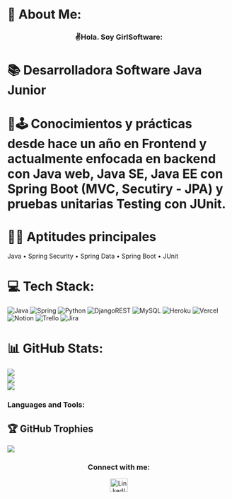# 💫 About Me:

<h3 align="center">✌Hola. Soy GirlSoftware:</h3>
<p align="center">

# 📚 Desarrolladora Software Java Junior

# 💯🕹️ Conocimientos y prácticas desde hace un año en Frontend y actualmente enfocada en backend con Java web, Java SE, Java EE con Spring Boot (MVC, Secutiry - JPA) y pruebas unitarias Testing con JUnit.
  
# 🤍💡 Aptitudes principales
Java • Spring Security • Spring Data • Spring Boot • JUnit

# 💻 Tech Stack:
![Java](https://img.shields.io/badge/java-%23ED8B00.svg?style=flat&logo=java&logoColor=white) ![Spring](https://img.shields.io/badge/spring-%236DB33F.svg?style=flat&logo=spring&logoColor=white) ![Python](https://img.shields.io/badge/python-3670A0?style=flat&logo=python&logoColor=ffdd54) ![DjangoREST](https://img.shields.io/badge/DJANGO-REST-ff1709?style=flat&logo=django&logoColor=white&color=ff1709&labelColor=gray) ![MySQL](https://img.shields.io/badge/mysql-%2300f.svg?style=flat&logo=mysql&logoColor=white) ![Heroku](https://img.shields.io/badge/heroku-%23430098.svg?style=flat&logo=heroku&logoColor=white) ![Vercel](https://img.shields.io/badge/vercel-%23000000.svg?style=flat&logo=vercel&logoColor=white) ![Notion](https://img.shields.io/badge/Notion-%23000000.svg?style=flat&logo=notion&logoColor=white) ![Trello](https://img.shields.io/badge/Trello-%23026AA7.svg?style=flat&logo=Trello&logoColor=white) ![Jira](https://img.shields.io/badge/jira-%230A0FFF.svg?style=flat&logo=jira&logoColor=white)

# 📊 GitHub Stats:
![](https://github-readme-stats.vercel.app/api?username=Software-Girl&theme=gotham&hide_border=false&include_all_commits=true&count_private=true)<br/>
![](https://github-readme-streak-stats.herokuapp.com/?user=Software-Girl&theme=gotham&hide_border=false)<br/>
![](https://github-readme-stats.vercel.app/api/top-langs/?username=Software-Girl&theme=gotham&hide_border=false&include_all_commits=true&count_private=true&layout=compact)

### Languages and Tools:
## 🏆 GitHub Trophies
![](https://github-profile-trophy.vercel.app/?username=Software-Girl&theme=darkhub&no-frame=false&no-bg=false&margin-w=4)

<h3 align="center">Connect with me:</h3>
<p align="center">
  <a href="https://www.linkedin.com/in/lilylopezdesarrolladorajunior/" target="_blank"><img src="https://cdn.jsdelivr.net/npm/simple-icons@3.0.1/icons/linkedin.svg" alt="LinkedIn" height="30" width="40" /></a>
</p>
